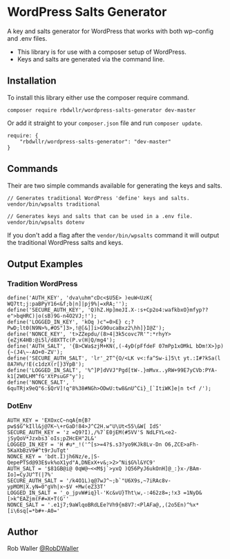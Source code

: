 # WordPress Salts Generator

A key and salts generator for WordPress that works with both wp-config and .env files.

- This library is for use with a composer setup of WordPress.
- Keys and salts are generated via the command line.

## Installation

To install this library either use the composer require command.

```
composer require rbdwllr/wordpress-salts-generator dev-master
```

Or add it straight to your `composer.json` file and run `composer update`.

```
require: {
    "rbdwllr/wordpress-salts-generator": "dev-master"
}
```

## Commands

Their are two simple commands available for generating the keys and salts.

```
// Generates traditional WordPress 'define' keys and salts.
vendor/bin/wpsalts traditional

// Generates keys and salts that can be used in a .env file.
vendor/bin/wpsalts dotenv
```

If you don't add a flag after the `vendor/bin/wpsalts` command it will output the traditional WordPress salts and keys.

## Output Examples

### Tradition WordPress

```
define('AUTH_KEY', 'dva\uhm"cDc<$U5E> )euW<UzK{ WQ7tt;j:paBPyY16<&f;b|n]|pj9%|=xRA;'');
define('SECURE_AUTH_KEY', 'Q)hZ.Hp]meJI.X-:s+Cp2o4:wafkbxO}mfyp??e">bqHRC)|o(sB)9G-n4O2VJ;!');
define('LOGGED_IN_KEY', 'kOq )c"=0>E} c;?PwD;lt0(N9N>%,#OS"]3>,!@[&]]i>G90ucaBxz2\hh]}I@Z');
define('NONCE_KEY', 't>ZZepdu/(8>4|3k5covc7R'":*rhyY>{eZjK4HB:@i5l/d8XTTc(P.v(H|Q/mg4');
define('AUTH_SALT', '{B>CWa$zjM+KN(,(-4yD(pFfdeF 07mPp1xOMkL bDm!X>}p){~(J4\~-AO+0-ZV');
define('SECURE_AUTH_SALT', 'lr'_2T^{O/<LK v<:fa^Sw-i]5\t yt.:I#?kSa(l 8A7H%/!E(c1dzX(r[}3YpB');
define('LOGGED_IN_SALT', '%^]P]dVVJ"Pgd[tW-.}mMvx..yRW+99E7yCVb:PYA-k1[2W0LHM^fG'XtPsuGF"y');
define('NONCE_SALT', ' 6quTRjx9eQ"6:$QrV]!q"8%38#NGh>ODwU:tw8&nU^Ci}_[`ItiWK]e|n t<f /');
```

### DotEnv

```
AUTH_KEY = 'EXOxcC~nqA{m{B?pw$$G^kIll&j@7K~\+rGaD!84>J^C2H.w"U\Ut<55\&W[ IdS'
SECURE_AUTH_KEY = 'z =Q9?I),/%7`E0jEM(#5VV'S NdLFYL<e2-jSyQoV*Jzxbs3`oIs;pZHcEH"2L&'
LOGGED_IN_KEY = 'H #u*_!('^[s>=4?$.s3?yo9KJk8Lv-Dn O6,ZCE>aFh-5KaXbBzV9#^t9rJuTgt'
NONCE_KEY = 'bdt.I)jh6Nz/e,|S-QepePTSd@93E$vk%oX1yd"A,DNExX+v&;>2>^Ni$G%l&YC9'
AUTH_SALT = '$81GB@i@ 0qW@~<<M$j`>yxQ )Q56PyJ6ukOnH]@_:}x-/BAm-Io]=CyJU^T(|7%'
SECURE_AUTH_SALT = '/k4O1L)q@7wJ^~;b`"U6X9s,~7iRAc8v-ypMOM|X.yN=0"gVh|x~$V +Mw(eZ33T'
LOGGED_IN_SALT = '_o_jpvW#iq}l-'Kc&vU}Tht\w,-:462z8=;!x3 =1NyD&[>k^EAZjm(F#=X+T(G''
NONCE_SALT = '.e1j7;9aWlqoBRdLEe?Vh9{m8V7:<PlAFa@,,(2o5En)^%x*[i\6sq[=*b#+-A0='
```

## Author

Rob Waller [@RobDWaller](https://twitter.com/RobDWaller)
